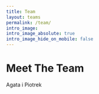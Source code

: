 ```yaml
---
title: Team
layout: teams
permalink: /team/
intro_image: 
intro_image_absolute: true
intro_image_hide_on_mobile: false
---
```


# Meet The Team

Agata i Piotrek 